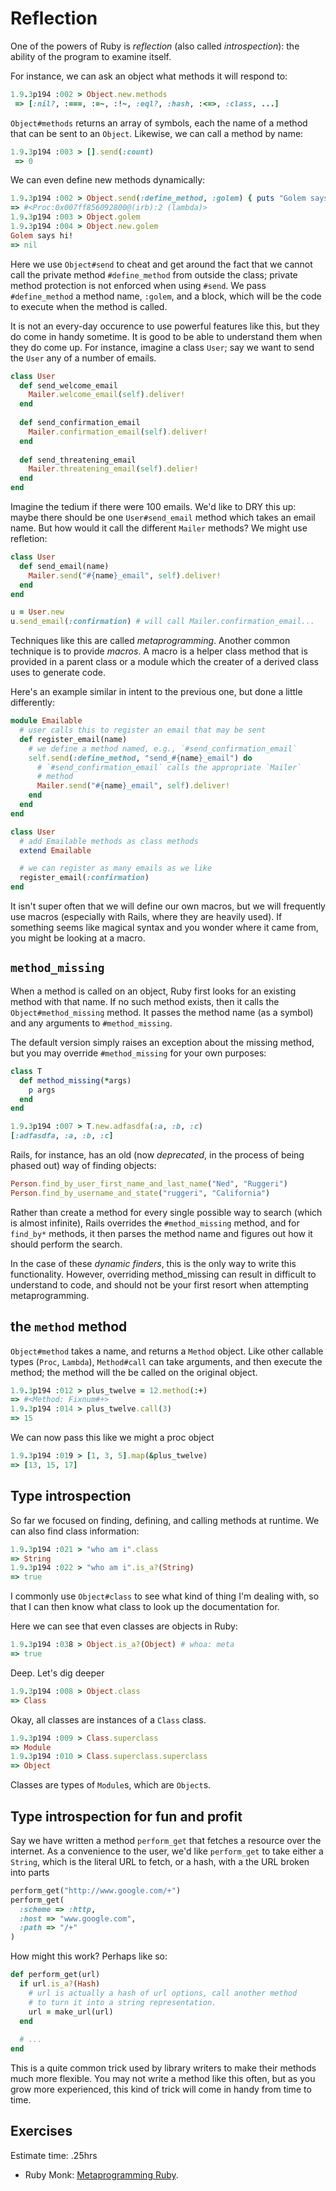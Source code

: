 # Reflection

One of the powers of Ruby is *reflection* (also called
*introspection*): the ability of the program to examine itself.

For instance, we can ask an object what methods it will respond to:

```ruby
1.9.3p194 :002 > Object.new.methods
 => [:nil?, :===, :=~, :!~, :eql?, :hash, :<=>, :class, ...]
```

`Object#methods` returns an array of symbols, each the name of a
method that can be sent to an `Object`. Likewise, we can call a method
by name:

```ruby
1.9.3p194 :003 > [].send(:count)
 => 0
```

We can even define new methods dynamically:

```ruby
1.9.3p194 :002 > Object.send(:define_method, :golem) { puts "Golem says hi!" }
=> #<Proc:0x007ff856092800@(irb):2 (lambda)>
1.9.3p194 :003 > Object.golem
1.9.3p194 :004 > Object.new.golem
Golem says hi!
=> nil
```

Here we use `Object#send` to cheat and get around the fact that we
cannot call the private method `#define_method` from outside the
class; private method protection is not enforced when using
`#send`. We pass `#define_method` a method name, `:golem`, and a
block, which will be the code to execute when the method is called.

It is not an every-day occurence to use powerful features like this,
but they do come in handy sometime. It is good to be able to
understand them when they do come up. For instance, imagine a class
`User`; say we want to send the `User` any of a number of emails.

```ruby
class User
  def send_welcome_email
    Mailer.welcome_email(self).deliver!
  end
  
  def send_confirmation_email
    Mailer.confirmation_email(self).deliver!
  end
  
  def send_threatening_email
    Mailer.threatening_email(self).delier!
  end
end
```

Imagine the tedium if there were 100 emails. We'd like to DRY this up:
maybe there should be one `User#send_email` method which takes an
email name. But how would it call the different `Mailer` methods? We
might use refletion:

```ruby
class User
  def send_email(name)
    Mailer.send("#{name}_email", self).deliver!
  end
end

u = User.new
u.send_email(:confirmation) # will call Mailer.confirmation_email...
```

Techniques like this are called *metaprogramming*. Another common
technique is to provide *macros*. A macro is a helper class method
that is provided in a parent class or a module which the creater of a
derived class uses to generate code.

Here's an example similar in intent to the previous one, but done a
little differently:

```ruby
module Emailable
  # user calls this to register an email that may be sent
  def register_email(name)
    # we define a method named, e.g., `#send_confirmation_email`
    self.send(:define_method, "send_#{name}_email") do
      # `#send_confirmation_email` calls the appropriate `Mailer`
      # method
      Mailer.send("#{name}_email", self).deliver!
    end
  end
end

class User
  # add Emailable methods as class methods
  extend Emailable

  # we can register as many emails as we like
  register_email(:confirmation)
end
```

It isn't super often that we will define our own macros, but we will
frequently use macros (especially with Rails, where they are heavily
used). If something seems like magical syntax and you wonder where it
came from, you might be looking at a macro.

## `method_missing`
When a method is called on an object, Ruby first looks for an existing
method with that name. If no such method exists, then it calls the
`Object#method_missing` method. It passes the method name (as a
symbol) and any arguments to `#method_missing`.

The default version simply raises an exception about the missing
method, but you may override `#method_missing` for your own purposes:

```ruby
class T
  def method_missing(*args)
    p args
  end
end
```

```ruby
1.9.3p194 :007 > T.new.adfasdfa(:a, :b, :c)
[:adfasdfa, :a, :b, :c]
```

Rails, for instance, has an old (now *deprecated*, in the process of
being phased out) way of finding objects:

```ruby
Person.find_by_user_first_name_and_last_name("Ned", "Ruggeri")
Person.find_by_username_and_state("ruggeri", "California")
```

Rather than create a method for every single possible way to search
(which is almost infinite), Rails overrides the `#method_missing`
method, and for `find_by*` methods, it then parses the method name and
figures out how it should perform the search.

In the case of these *dynamic finders*, this is the only way to write
this functionality. However, overriding method_missing can result in
difficult to understand to code, and should not be your first resort
when attempting metaprogramming.

## the `method` method
`Object#method` takes a name, and returns a `Method` object. Like
other callable types (`Proc`, `Lambda`), `Method#call` can take
arguments, and then execute the method; the method will the be called
on the original object.

```ruby
1.9.3p194 :012 > plus_twelve = 12.method(:+)
=> #<Method: Fixnum#+>
1.9.3p194 :014 > plus_twelve.call(3)
=> 15
```

We can now pass this like we might a proc object

```ruby
1.9.3p194 :019 > [1, 3, 5].map(&plus_twelve)
=> [13, 15, 17]
```

## Type introspection
So far we focused on finding, defining, and calling methods at
runtime. We can also find class information:

```ruby
1.9.3p194 :021 > "who am i".class
=> String
1.9.3p194 :022 > "who am i".is_a?(String)
=> true
```

I commonly use `Object#class` to see what kind of thing I'm dealing
with, so that I can then know what class to look up the documentation
for.

Here we can see that even classes are objects in Ruby:

```ruby
1.9.3p194 :038 > Object.is_a?(Object) # whoa: meta
=> true
```

Deep. Let's dig deeper

```ruby
1.9.3p194 :008 > Object.class
=> Class
```

Okay, all classes are instances of a `Class` class.

```ruby
1.9.3p194 :009 > Class.superclass
=> Module
1.9.3p194 :010 > Class.superclass.superclass
=> Object
```

Classes are types of `Module`s, which are `Object`s.

## Type introspection for fun and profit
Say we have written a method `perform_get` that fetches a resource
over the internet. As a convenience to the user, we'd like
`perform_get` to take either a `String`, which is the literal URL to
fetch, or a hash, with a the URL broken into parts

```ruby
perform_get("http://www.google.com/+")
perform_get(
  :scheme => :http,
  :host => "www.google.com",
  :path => "/+"
)
```

How might this work? Perhaps like so:

```ruby
def perform_get(url)
  if url.is_a?(Hash)
    # url is actually a hash of url options, call another method
    # to turn it into a string representation.
    url = make_url(url)
  end
  
  # ...
end
```

This is a quite common trick used by library writers to make their
methods much more flexible. You may not write a method like this
often, but as you grow more experienced, this kind of trick will come
in handy from time to time.


## Exercises
Estimate time: .25hrs

* Ruby Monk: [Metaprogramming Ruby](http://rubymonk.com/learning/books/2).
